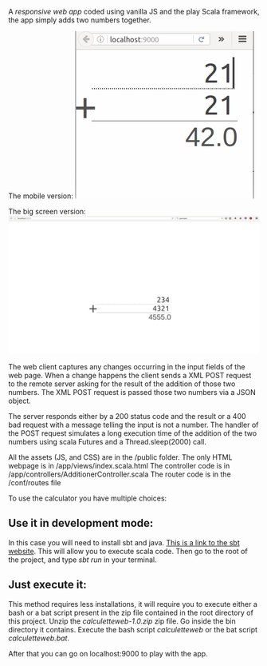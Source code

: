 A *responsive web app* coded using vanilla JS and the play Scala framework, the app simply adds two numbers together. 

The mobile version:
![the mobile version](calculetteSmall.png)

The big screen version:
![the big screen version](calculetteBig.png)

The web client captures any changes occurring in the input fields of the web page. When a change happens the client sends a 
XML POST request to the remote server asking for the result of the addition of those two numbers.
The XML POST request is passed those two numbers via a JSON object.

The server responds either by a 200 status code and the result or a 400 bad request with a message telling
the input is not a number.
The handler of the POST request simulates a long execution time of the addition of the two numbers using scala Futures and a Thread.sleep(2000) call.

All the assets (JS, and CSS) are in the /public folder.
The only HTML webpage is in /app/views/index.scala.html
The controller code is in /app/controllers/AdditionerController.scala
The router code is in the /conf/routes file


To use the calculator you have multiple choices:

## Use it in development mode:
In this case you will need to install sbt and java. [This is a link to the sbt website](http://www.scala-sbt.org/download.html).
This will allow you to execute scala code. Then go to the root of the project, and type *sbt run* in your terminal.

## Just execute it:
This method requires less installations, it will require you to execute either a bash or a bat script present
in the zip file contained in the root directory of this project.
Unzip the *calculetteweb-1.0.zip* zip file. Go inside the bin directory it contains. 
Execute the bash script *calculetteweb* or the bat script *calculetteweb.bat*.

After that you can go on localhost:9000 to play with the app.

